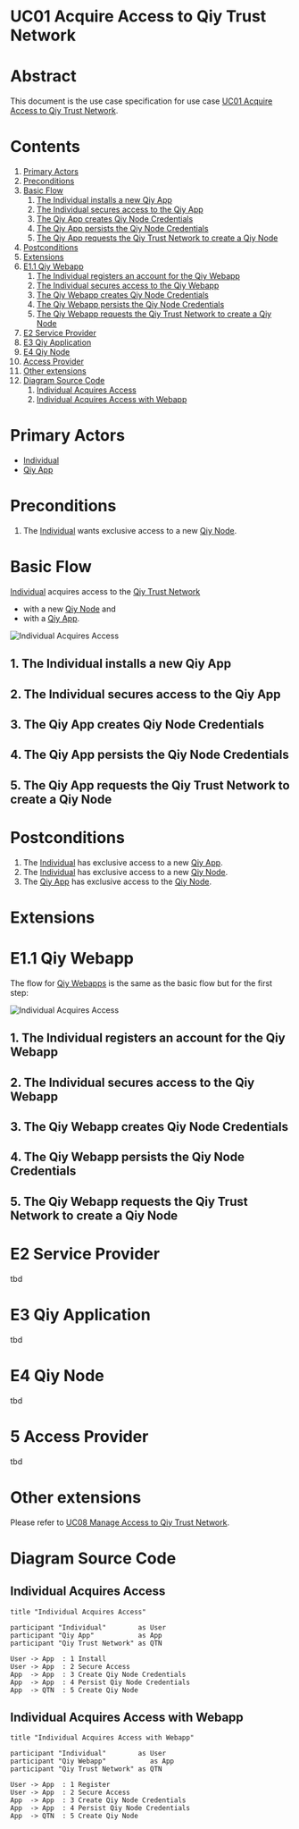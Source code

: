# UC01 Acquire Access to Qiy Trust Network

# Abstract

This document is the use case specification for use case [UC01 Acquire Access to Qiy Trust Network](UC01%20Acquire%20Access%20to%20Qiy%20Trust%20Network.md).

# Contents


1. [Primary Actors](#primary-actors)
1. [Preconditions](#preconditions)
1. [Basic Flow](#basic-flow)
	1. [The Individual installs a new Qiy App](#1-the-individual-installs-a-new-qiy-app)
	1. [The Individual secures access to the Qiy App](#2-the-individual-secures-access-to-the-qiy-app)
	1. [The Qiy App creates Qiy Node Credentials](#3-the-qiy-app-creates-qiy-node-credentials)
	1. [The Qiy App persists the Qiy Node Credentials](#4-the-qiy-app-persists-the-qiy-node-credentials)
	1. [The Qiy App requests the Qiy Trust Network to create a Qiy Node](#5-the-qiy-app-requests-the-qiy-trust-network-to-create-a-qiy-node)
1. [Postconditions](#postconditions)
1. [Extensions](#extensions)
1. [E1.1 Qiy Webapp](#e11-qiy-webapp)
	1. [The Individual registers an account for the Qiy Webapp](#1-the-individual-registers-an-account-for-the-qiy-webapp)
	1. [The Individual secures access to the Qiy Webapp](#2-the-individual-secures-access-to-the-qiy-webapp)
	1. [The Qiy Webapp creates Qiy Node Credentials](#3-the-qiy-webapp-creates-qiy-node-credentials)
	1. [The Qiy Webapp persists the Qiy Node Credentials](#4-the-qiy-webapp-persists-the-qiy-node-credentials)
	1. [The Qiy Webapp requests the Qiy Trust Network to create a Qiy Node](#5-the-qiy-webapp-requests-the-qiy-trust-network-to-create-a-qiy-node)
1. [E2 Service Provider](#e2-service-provider)
1. [E3 Qiy Application](#e3-qiy-application)
1. [E4 Qiy Node](#e4-qiy-node)
1. [Access Provider](#5-access-provider)
1. [Other extensions](#other-extensions)
1. [Diagram Source Code](#diagram-source-code)
	1. [Individual Acquires Access](#individual-acquires-access)
	1. [Individual Acquires Access with Webapp](#individual-acquires-access-with-webapp)

# Primary Actors

* [Individual](../Definitions.md#individual)
* [Qiy App](../Definitions.md#qiy-app)

# Preconditions

1. The [Individual](../Definitions.md#individual) wants exclusive access to a new [Qiy Node](../Definitions.md#qiy-node).

# Basic Flow

[Individual](../Definitions.md#individual) acquires access to the [Qiy Trust Network](../Definitions.md#qiy-trust-network)
* with a new [Qiy Node](../Definitions.md#qiy-node) and
* with a [Qiy App](../Definitions.md#qiy-app).

![Individual Acquires Access](../images/Individual_Acquires_Access_-_UC01.png)

## 1. The Individual installs a new Qiy App
## 2. The Individual secures access to the Qiy App
## 3. The Qiy App creates Qiy Node Credentials
## 4. The Qiy App persists the Qiy Node Credentials
## 5. The Qiy App requests the Qiy Trust Network to create a Qiy Node


# Postconditions

1. The [Individual](../Definitions.md#individual) has exclusive access to a new [Qiy App](../Definitions.md#qiy-app).
1. The [Individual](../Definitions.md#individual) has exclusive access to a new [Qiy Node](../Definitions.md#qiy-node).
1. The [Qiy App](../Definitions.md#qiy-app) has exclusive access to the [Qiy Node](../Definitions.md#qiy-node).


# Extensions

# E1.1 Qiy Webapp

The flow for [Qiy Webapps](../Definitions.md#qiy-webapp) is the same as the basic flow but for the first step:

![Individual Acquires Access](../images/Individual_Acquires_Access_-_UC01.png)

## 1. The Individual registers an account for the Qiy Webapp
## 2. The Individual secures access to the Qiy Webapp
## 3. The Qiy Webapp creates Qiy Node Credentials
## 4. The Qiy Webapp persists the Qiy Node Credentials
## 5. The Qiy Webapp requests the Qiy Trust Network to create a Qiy Node

# E2 Service Provider

tbd

# E3 Qiy Application

tbd

# E4 Qiy Node

tbd

# 5 Access Provider

tbd

# Other extensions

Please refer to [UC08 Manage Access to Qiy Trust Network](UC08%20Manage%20Access%20to%20Qiy%20Trust%20Network.md).

# Diagram Source Code

## Individual Acquires Access

```
title "Individual Acquires Access"

participant "Individual"        as User
participant "Qiy App"           as App
participant "Qiy Trust Network" as QTN

User -> App  : 1 Install
User -> App  : 2 Secure Access
App  -> App  : 3 Create Qiy Node Credentials
App  -> App  : 4 Persist Qiy Node Credentials
App  -> QTN  : 5 Create Qiy Node
```

## Individual Acquires Access with Webapp

```
title "Individual Acquires Access with Webapp"

participant "Individual"        as User
participant "Qiy Webapp"           as App
participant "Qiy Trust Network" as QTN

User -> App  : 1 Register
User -> App  : 2 Secure Access
App  -> App  : 3 Create Qiy Node Credentials
App  -> App  : 4 Persist Qiy Node Credentials
App  -> QTN  : 5 Create Qiy Node
```
